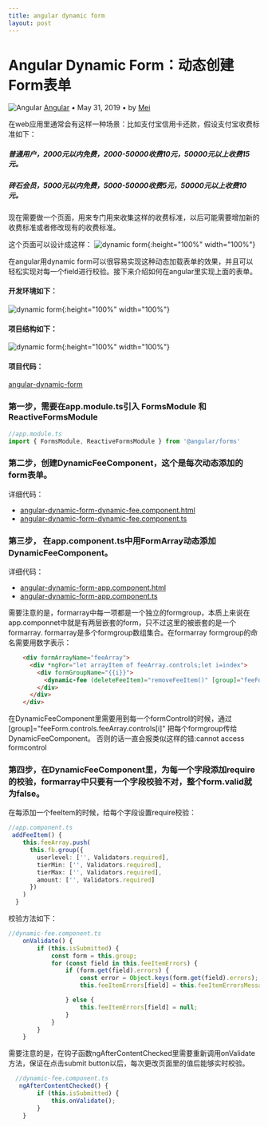 ```yaml
---
title: angular dynamic form
layout: post
---
```


# Angular Dynamic Form：动态创建Form表单

<div class="title-meta">
    <span><img class="title-category-img" src="../../../assets/images/categories/angular.svg" alt="Angular"></span>
    <span><a class="github-link" href="/2018/09/19/angular.html">Angular</a></span>
    <span class="title-bullet">•</span>
    <span>May 31, 2019</span>
    <span class="title-bullet">•</span>
    <span>by <a class="github-link" href="http://github.com/limeii" title="http://github.com/limeii">Mei</a></span>
</div>

在web应用里通常会有这样一种场景：比如支付宝信用卡还款，假设支付宝收费标准如下：

##### 普通用户，2000元以内免费，2000-50000收费10元，50000元以上收费15元。
##### 砖石会员，5000元以内免费，5000-50000收费5元，50000元以上收费10元。

现在需要做一个页面，用来专门用来收集这样的收费标准，以后可能需要增加新的收费标准或者修改现有的收费标准。

这个页面可以设计成这样：
![dynamic form](https://limeii.github.io/assets/images/posts/angular/angular-dynamic-form.gif){:height="100%" width="100%"}

在angular用dynamic form可以很容易实现这种动态加载表单的效果，并且可以轻松实现对每一个field进行校验。接下来介绍如何在angular里实现上面的表单。

#### 开发环境如下：
![dynamic form](https://limeii.github.io/assets/images/posts/angular/dynamicform-env.png){:height="100%" width="100%"}

#### 项目结构如下：
![dynamic form](https://limeii.github.io/assets/images/posts/angular/angular-dynamic-form-structure.png){:height="100%" width="100%"}

#### 项目代码：
[angular-dynamic-form](https://github.com/LiMeii/angular-dynamic-form)


### 第一步，需要在app.module.ts引入 FormsModule 和 ReactiveFormsModule

```ts
//app.module.ts
import { FormsModule, ReactiveFormsModule } from '@angular/forms'
```

### 第二步，创建DynamicFeeComponent，这个是每次动态添加的form表单。

 详细代码： 
 - [angular-dynamic-form-dynamic-fee.component.html](https://github.com/LiMeii/angular-dynamic-form/blob/master/src/app/dynamic-fee/dynamic-fee.component.html)
 - [angular-dynamic-form-dynamic-fee.component.ts](https://github.com/LiMeii/angular-dynamic-form/blob/master/src/app/dynamic-fee/dynamic-fee.component.ts)

### 第三步， 在app.component.ts中用FormArray动态添加 DynamicFeeComponent。

 详细代码：
 - [angular-dynamic-form-app.component.html](https://github.com/LiMeii/angular-dynamic-form/blob/master/src/app/app.component.html)
 - [angular-dynamic-form-app.component.ts](https://github.com/LiMeii/angular-dynamic-form/blob/master/src/app/app.component.ts)

需要注意的是，formarray中每一项都是一个独立的formgroup，本质上来说在app.componnet中就是有两层嵌套的form，只不过这里的被嵌套的是一个formarray.
formarray是多个formgroup数组集合。在formarray formgroup的命名需要用数字表示：

```html
    <div formArrayName="feeArray">
      <div *ngFor="let arrayItem of feeArray.controls;let i=index">
        <div formGroupName="{{i}}">
          <dynamic-fee (deleteFeeItem)="removeFeeItem()" [group]="feeForm.controls.feeArray.controls[i]"></dynamic-fee>
        </div>
      </div>
    </div>
```

在DynamicFeeComponent里需要用到每一个formControl的时候，通过 [group]="feeForm.controls.feeArray.controls[i]" 把每个formgroup传给DynamicFeeComponent。
否则的话一直会报类似这样的错:cannot access formcontrol

### 第四步，在DynamicFeeComponent里，为每一个字段添加require的校验，formarray中只要有一个字段校验不对，整个form.valid就为false。

在每添加一个feeItem的时候，给每个字段设置require校验：

```ts
//app.component.ts
 addFeeItem() {
    this.feeArray.push(
      this.fb.group({
        userlevel: ['', Validators.required],
        tierMin: ['', Validators.required],
        tierMax: ['', Validators.required],
        amount: ['', Validators.required]
      })
    )
  }
```


校验方法如下：
```ts
//dynamic-fee.component.ts
    onValidate() {
        if (this.isSubmitted) {
            const form = this.group;
            for (const field in this.feeItemErrors) {
                if (form.get(field).errors) {
                    const error = Object.keys(form.get(field).errors);
                    this.feeItemErrors[field] = this.feeItemErrorsMessage[field][error[0]];

                } else {
                    this.feeItemErrors[field] = null;
                }
            }
        }
    }
```

需要注意的是，在钩子函数ngAfterContentChecked里需要重新调用onValidate方法，保证在点击submit button以后，每次更改页面里的值后能够实时校验。

```ts
  //dynamic-fee.component.ts
   ngAfterContentChecked() {
        if (this.isSubmitted) {
            this.onValidate();
        }
    }
```